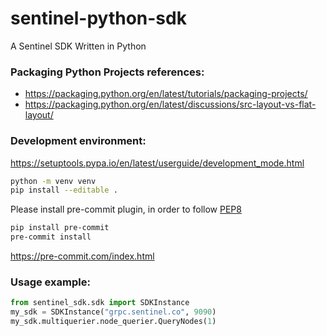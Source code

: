 # sentinel-python-sdk
A Sentinel SDK Written in Python

### Packaging Python Projects references:
- https://packaging.python.org/en/latest/tutorials/packaging-projects/
- https://packaging.python.org/en/latest/discussions/src-layout-vs-flat-layout/

### Development environment:
https://setuptools.pypa.io/en/latest/userguide/development_mode.html
```bash
python -m venv venv
pip install --editable .
```

Please install pre-commit plugin, in order to follow [PEP8](https://peps.python.org/pep-0008/)
```bash
pip install pre-commit
pre-commit install
```
https://pre-commit.com/index.html

### Usage example:
```python
from sentinel_sdk.sdk import SDKInstance
my_sdk = SDKInstance("grpc.sentinel.co", 9090)
my_sdk.multiquerier.node_querier.QueryNodes(1)
```
